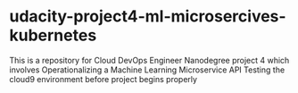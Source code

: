 # udacity-project4-ml-microsercives-kubernetes
This is a repository for Cloud DevOps Engineer Nanodegree project 4 which involves Operationalizing a Machine Learning Microservice API
Testing the cloud9 environment before project begins properly